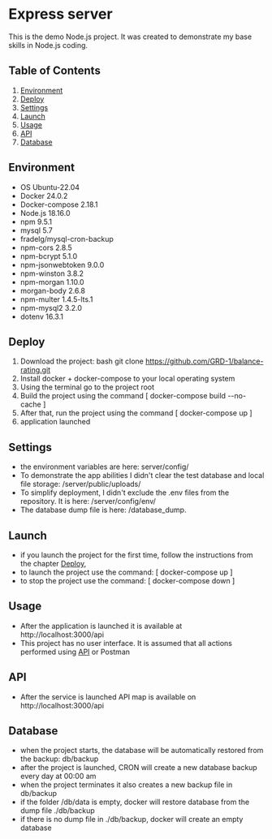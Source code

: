 # Express server
This is the demo Node.js project. It was created to demonstrate my base skills in Node.js coding.

## Table of Contents
1. [Environment](#environment)
2. [Deploy](#deploy)
3. [Settings](#settings)
4. [Launch](#launch)
5. [Usage](#usage)
6. [API](#api)
7. [Database](#database)

## Environment

- OS Ubuntu-22.04
- Docker 24.0.2
- Docker-compose 2.18.1
- Node.js 18.16.0
- npm 9.5.1
- mysql 5.7
- fradelg/mysql-cron-backup
- npm-cors 2.8.5
- npm-bcrypt 5.1.0
- npm-jsonwebtoken 9.0.0
- npm-winston 3.8.2
- npm-morgan 1.10.0
- morgan-body 2.6.8
- npm-multer 1.4.5-lts.1
- npm-mysql2 3.2.0 
- dotenv 16.3.1

## Deploy <a id="deploy"></a>

1. Download the project: bash git clone https://github.com/GRD-1/balance-rating.git
2. Install docker + docker-compose to your local operating system
3. Using the terminal go to the project root
4. Build the project using the command [ docker-compose build --no-cache ]
5. After that, run the project using the command [ docker-compose up ]
6. application launched

## Settings

* the environment variables are here: server/config/
* To demonstrate the app abilities I didn't clear the test database and local file storage: /server/public/uploads/
* To simplify deployment, I didn't exclude the .env files from the repository. It is here: /server/config/env/
* The database dump file is here: /database_dump.

## Launch

* if you launch the project for the first time, follow the instructions from the chapter [Deploy](#deploy), 
* to launch the project use the command: [ docker-compose up ]
* to stop the project use the command: [ docker-compose down ]

## Usage

* After the application is launched it is available at http://localhost:3000/api
* This project has no user interface. It is assumed that all actions performed using [API](#api) or Postman

## API <a id="api"></a>

* After the service is launched API map is available on http://localhost:3000/api

## Database

* when the project starts, the database will be automatically restored from the backup: db/backup
* after the project is launched, CRON will create a new database backup every day at 00:00 am
* when the project terminates it also creates a new backup file in db/backup
* if the folder /db/data is empty, docker will restore database from the dump file ./db/backup
* if there is no dump file in ./db/backup, docker will create an empty database
